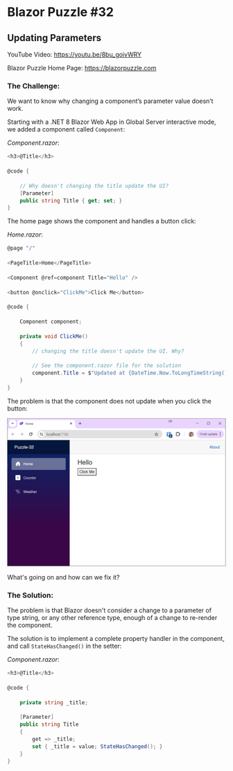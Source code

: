# Blazor Puzzle #32

## Updating Parameters

YouTube Video: https://youtu.be/8bu_goivWRY

Blazor Puzzle Home Page: https://blazorpuzzle.com

### The Challenge:

We want to know why changing a component’s parameter value doesn’t work.

Starting with a .NET 8 Blazor Web App in Global Server interactive mode, we added a component called `Component`:

*Component.razor*:

```c#
<h3>@Title</h3>

@code {

    // Why doesn't changing the title update the UI?
    [Parameter]
    public string Title { get; set; }
}
```

The home page shows the component and handles a button click:

*Home.razor*:

```c#
@page "/"

<PageTitle>Home</PageTitle>

<Component @ref=component Title="Hello" />

<button @onclick="ClickMe">Click Me</button>

@code {

    Component component;

    private void ClickMe()
    {
        // changing the title doesn't update the UI. Why?

        // See the component.razor file for the solution
        component.Title = $"Updated at {DateTime.Now.ToLongTimeString()}";
    }
}
```

The problem is that the component does not update when you click the button:

![image-20240419130521501](images/image-20240419130521501.png)

What's going on and how can we fix it?

### The Solution:

The problem is that Blazor doesn't consider a change to a parameter of type string, or any other reference type, enough of a change to re-render the component. 

The solution is to implement a complete property handler in the component, and call `StateHasChanged()` in the setter:

*Component.razor*:

```c#
<h3>@Title</h3>

@code {

    private string _title;

    [Parameter]
    public string Title
    {
        get => _title;
        set { _title = value; StateHasChanged(); }
    }
}
```

